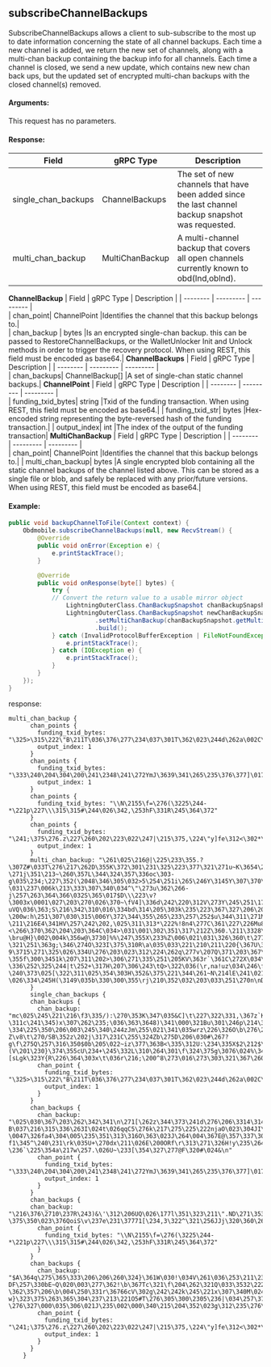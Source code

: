 ## subscribeChannelBackups
SubscribeChannelBackups allows a client to sub-subscribe to the most up to date information concerning the state of all channel backups. Each time a new channel is added, we return the new set of channels, along with a multi-chan backup containing the backup info for all channels. Each time a channel is closed, we send a new update, which contains new new chan back ups, but the updated set of encrypted multi-chan backups with the closed channel(s) removed.

#### Arguments:
This request has no parameters.


#### Response:
| Field		         |	gRPC Type		|	   Description  |
| -------- 	       |	---------   |    ---------    |  
| single_chan_backups|	ChannelBackups	    |The set of new channels that have been added since the last channel backup snapshot was requested.|  
| multi_chan_backup  |	MultiChanBackup	|A multi-channel backup that covers all open channels currently known to obd(lnd,oblnd).|
**ChannelBackup**
| Field		         |	gRPC Type		|	   Description  |
| -------- 	       |	---------   |    ---------    |  
| chan_point|	ChannelPoint	    |Identifies the channel that this backup belongs to.|  
| chan_backup  |	bytes	|Is an encrypted single-chan backup. this can be passed to RestoreChannelBackups, or the WalletUnlocker Init and Unlock methods in order to trigger the recovery protocol. When using REST, this field must be encoded as base64.|
**ChannelBackups**
| Field		         |	gRPC Type		|	   Description  |
| -------- 	       |	---------   |    ---------    |  
| chan_backups|	ChannelBackup[]	    |A set of single-chan static channel backups.|
**ChannelPoint**
| Field		         |	gRPC Type		|	   Description  |
| -------- 	       |	---------   |    ---------    |  
| funding_txid_bytes|	string    |Txid of the funding transaction. When using REST, this field must be encoded as base64.|
| funding_txid_str|	bytes    |Hex-encoded string representing the byte-reversed hash of the funding transaction.|
| output_index|	int    |The index of the output of the funding transaction|
**MultiChanBackup**
| Field		         |	gRPC Type		|	   Description  |
| -------- 	       |	---------   |    ---------    |  
| chan_point|	ChannelPoint    |Identifies the channel that this backup belongs to.|
| multi_chan_backup|	bytes    |A single encrypted blob containing all the static channel backups of the channel listed above. This can be stored as a single file or blob, and safely be replaced with any prior/future versions. When using REST, this field must be encoded as base64.|

#### Example:

<!--
java code example
-->

```java
public void backupChannelToFile(Context context) {
    Obdmobile.subscribeChannelBackups(null, new RecvStream() {
        @Override
        public void onError(Exception e) {
            e.printStackTrace();
        }

        @Override
        public void onResponse(byte[] bytes) {
            try {
            // Convert the return value to a usable mirror object
                LightningOuterClass.ChanBackupSnapshot chanBackupSnapshot = LightningOuterClass.ChanBackupSnapshot.parseFrom(bytes);
                LightningOuterClass.ChanBackupSnapshot newChanBackupSnapshot = LightningOuterClass.ChanBackupSnapshot.newBuilder()
                        .setMultiChanBackup(chanBackupSnapshot.getMultiChanBackup())
                        .build();
            } catch (InvalidProtocolBufferException | FileNotFoundException e) {
                e.printStackTrace();
            } catch (IOException e) {
                e.printStackTrace();
            }
        }
    });
}
```

<!--
下面放例子的返回结果 
-->
response:
```
multi_chan_backup {
      chan_points {
        funding_txid_bytes: "\325>\315\222\"B\211T\036\376\277\234\037\301T\362\023\244d\262a\002C\017r\327\024>\362`7\312"
        output_index: 1
      }
      chan_points {
        funding_txid_bytes: "\333\240\204\304\200\241\2348\241\272YmJ\3639\341\265\235\376\377]\017\345az\310\371\374A\256`\255"
        output_index: 1
      }
      chan_points {
        funding_txid_bytes: "\\N\2155\f=\276(\3225\244-*\221p\227\\\315\315#\244\026\342,\253hF\331R\245\364\372"
      }
      chan_points {
        funding_txid_bytes: "\241;\375\276.z\227\260\202\223\022\247|\215\375,\224\"y]fe\312<\302*\244`\314\224\214Z"
        output_index: 1
      }
      multi_chan_backup: "\261\025\216@|\225\233\355.?\307Z#\033T\276\217\262D\355K\372\301\231\325\223\377\321\271u~K\3654\203\004YW\267\016\006u\3572\"\262$\263\364V\301\342\372\237\244\363\215\211O\203$\372\2115\312\210\362\nw\365^6\202\312?\271j\351\213~\260\357L\344\324\357\336oc\303-g\035\234;\227\352(\2048\346\305\032>5\254\251i\265\246Y\3145Y\307\370\263C\362h\210\207\355F?\031\237\006k\213\333\307\340\034^\"\273u\362\266-j\257\263\364\366\032S\365\017$D\\\223\v?\3003x\0001\027\203\270\026\370~\fV4]\336d\242\220\312V\273Y\245\251\177vJ\230\214\305k\306\345A\205=\232\245D\343\226\310\\\221\216\376\307dr>\257\367\302\373c\366p\035<\230\233>Z\240+%-uVQ\036\363;S\216\342\310\016\334bd\314\205\303k\235\223\367\327\206\200\315\224d\030\001\035\316x;\024HP^W\v\357\2007\310f\224p\003W\242=\266mk\353\2726s\375\230\346\n\275\344*\277o\225\a\271\224\245\352w?\200w:h\251\307\030\315\006Y\372\344\355\265\233\257\252$u\344\311\271MJ\025\237\302\307\235U\255.\b\236\337Y\177\203\004\3233\347\225\004\032\271\252\2525\230\377\030\270\245\004l\214\f\366T\351\356\371\306|\273\273\0256\t6u|=-\211\216E4\341HV\257\242\202,\025\311\313*\222%!8n4\277C\361\227\226Mu8\f\321H\252\327\336\000\243\3560\345A\347\267Q\346\366\217\023\255\270h\337;<\266\370\362\204\203\364C\034>\031\001\302\351\317\212Z\360.\211\3328\274\2312%\v\006\036\3709\215<\202$!7\'e\"\237\\\204\025\333&\374=p\001\217\205c.j\031N@\027\023p\360\364\313\326\361\240\267\207z\241\362\355\344ZPc\223#\266YL\233\351\211\375`\351&\217\245\254\257\225<\242\376\004\224\353\330\227\227\034\244\355\001F\321\211\a\307s\263\2115Z\314K\211\246\370\337XO\203\361\363\r\243O\213Z\244\274\256\230\241\215\253\233\351\270\320>s\377\260K\226\254\251\233z|g\367\016\267\271UZ0\344^>\362\321C\022W\276\r\b\247\bf\313)\262\246\222\317\215\302\364\366\226\304\247A\341\341\277\315^X\023\034\212L\362NL\367\b\356\330\023\231Hu\'vN\224:?\bru@H}\002\004k\356w@\3730]%%\247\355X\233%Z\006\021\031\326\360\t\277W\263\231ym\364\257\260\376JOO\243\017\030\367\217\224\322\'\035H\020\216\320\2466\327\256\324\224\2034\370\277\301]Fl\277\316\031\350\254H(\340\031\r\321\251/`\373\247\322Q\311\020\370\227\352V\016\027\203\336:\267\225\256e\376\335\246\001f\005t\b\366:\022M\244\213|\347~\r\303\362\205\275\215I\324\036\366\272\004\006\241\225\334On)\354\023\201\272@K\342\r\277\350\306\255\375t\005\'\032\371x\243\243\342{\370K+\020K\300C\372!\262I\231\270\276\032\325\321n\272%\315l\252\355\341\303\233-\321\251\363g;\346\274O\323I\375\310R\a\035\033\221\210\211\220{\367U\324\220\333\236\337\'^C\203\324\276 9\3715\271\325\026\334U\276\203\023\312\224\262q\277v\207Q\371\203\367\351\365\272\3654\001D\025^\016j\n7Wd\226\034\203g8F\357b\316\236\f\264X\350\2152\006\323U\037)\216=\252E\033\344\352\264\317\232\255\236\235\304\265u.\005\037\247\037\376\aXG\3633I\n^@\376\372\330\031Z\371l0$6p)n\f\r\353\363\367U\377[<^\225\3779:`(\210m\255\277K\337!\340\231k\036\003\231k\242\0066\r\260\302O\320\260/n\341\001m\321\325_\027\3739\000_\370\217=c\345\021_\314\320)i\373u\241\016BF\214\205m\261\255.4\317<\250\227\205\274lV\324\206\2370\362\034-\355f\300\3451k\207\311\202>\306\271\335\251\205KV\363r`\361C\272X\034\355\376\276p,?\336\252\325\244|t\252+\317H\207\306\243\tQ>\322\036(\r,na!uz\034\246\f\305\271\024\355L\314wH9\"\345\363\375\207X\346P\277\230\225\236pd\024\247^\002\214_%\220\034r\322\366A\325\a\2467[\037Y\363Iy\276\354\fS\f\366\374Y\302\031\205\nW\2438\212\202yF\372J\rY\322\306\323\tq[\223\322\226M\000+z%\255\367]\276-?\240\373\025[\322\311\025\354\303H\352&\375\221\344\261~N\214lE\241\021-\026\334\245H(\3149\035b\330\300\355\rj\210\352\032\203\033\251\270n\nD\243\303\276s3\251\206\330\f)\023\324\v\327rT\352H=\201\020\230\241z\206!\031\177\302$\315\334\374E\325\220\221x\245\323\'#\3418\332Tzz\351u\275\r\347\323\020\203\362\330Fm\262v\353\353L\304\016\305Qa\232\2200\037\212\317q\222u\241\265\247r\201\276\257\364\240\252r\327\347S\202ot\276\322\3239&\303n\224\346.9\020\034s\300^MS\244\314\357mY\251&\036\212=\001y\321~\332\350\261\212O\\\030\"\3437\26"
      }
      single_chan_backups {
      chan_backups {
        chan_backup: "mc\025\245\221\216\f3\335/):\270\353K\347\035&C]\t\227\322\331,\367z`K\206C\316S\017\204\224\306\b\017L$\315\232\353$aQ\334?\311c\241\345)x\307\262\235;\036\363\3648)\341\000\321Bu\301\246p\214\345MF\006\320\362DFg\237\374u\000@\204`c\241\313\323v\305d;-\334\225\350\206\003\245\340\244zJm\255\021\341\035wrz\226\326O\b\276\243\246o\331\252S\332~@mb\361\\\323\363\021\3175\243\032E\003\314\b\373\3310=\2623\256\236\274\274Z)\305lV\vU\033\246y\"c\323u\0050#W0#Xw\0039Z\334\301f\344f(\223u\257\243=M6s\357!\201\236\234{\346\357\"\"\321\371\2738\2669g\244F\340\003\2152\202\316\232\214\216-Z\v8\t\270/SB\352z\202j\317\231C\255\324Zb\275D\206\030#\267?g\f\275Q\257\316\350$0b\205\022~iz\377\363B<\335\312U:\234\335X$2\212$\271<\034}\2650\343\320{A\335WB:\312\335\210\327\323\365]\020w\035\345\363*\354s\200\240\243\373X\355\021N3\315s\022(>o8\201D\365\314\201\356\200X\036`\373r*;(V\201\230}\374\355cU\234+\245\332L\310\264\301\f\324\375g\3076\024%\343\303Y\231\f#\271\\\304\346Inyg<0\361\253\254\215\206\"\374\253#[sLgk\323Y{R\226\364\303x\t\036r\216;\200^8\273\016\273\303\321\367\260\0210\214\205!\206U8iG5c\253e"
        chan_point {
          funding_txid_bytes: "\325>\315\222\"B\211T\036\376\277\234\037\301T\362\023\244d\262a\002C\017r\327\024>\362`7\312"
          output_index: 1
        }
      }
      chan_backups {
        chan_backup: "\025\030\367\203\262\342\341\n\271[\262z\344\373\241d\276\206\3314\314\261\372J\325;\a+\204\370\247\334\255\036dW}l\305r\300z\335<\257+\346\277\323\375\362c\024B`p\211\265Up\331\000\036vQ6\263\277AbQ\316SB\nI\327T\243R\365\023\324R\225\366\204\347^\260y\306\356\2215\2536\360}\314\360\016\274,\034p#p\263\305\367~m\035\034\261\344\267\367{S\307C\363N\345\232\364\250Sk\222\336\260\005\233E\3059m(\244o\312\f\217\245\327\367\357\204\334\330\332\336\213\311?B\037\216\315\336\263I\024t\026qqC5\276k\217\275\225\222njaO\023\304JI\274\225\204\236\206\312\342\323\257\304\017Pv\002W\017\333\021/\315\340R\343\334e5t@\241\311\316\365\202|\025\231_\275\316\310\353@/\026\217\233\001\227\370-\0047\326fa4\304\005\235\351\313\316O\363\023J\264\004\367E@\357\337\304\025)xbL\247\303\362^\224%\2442LK\252k\243\356\337\3723i\"\000\327~m\316\261v\023}\001\261u\230\026\205\036\230dW\'[\2176\262\021\307\363\331*y\330\375\207y\371-f1\345^\240\231\rk\035U+\270dx\211\026E\200ORf\r\313\271\326H!y\235\264\337\032!|s8@\342\224F\226\276\2343\263\177f\356\220]}\304\024\320\251C\020F\273\rMB+kd\037A\vz\354\376\"2\006\224\326\336\320\000g.\324[(\266-\236`\225\354a\217w\257.\026U~\233[\354\327\277@F\320#\024&\n"
        chan_point {
          funding_txid_bytes: "\333\240\204\304\200\241\2348\241\272YmJ\3639\341\265\235\376\377]\017\345az\310\371\374A\256`\255"
          output_index: 1
        }
      }
      chan_backups {
      chan_backup: "\216\376\2710\237R\243)&\'\312\206UQ\026\177l\351\323\211\".ND\271\353l2I\302\206\363\f^\346\034\210\360{\215\v\247\343\321\264\311\364\373*\261H+&5\261b\aP}\324R\004*\241n\342w\303\211\037\322\177N=\252\003H\235\365IbN\a\374\025\2777I@\177\274\026cX\224\371\364\350\236CZ(\207\222zmxeU\262c\022\tz\253\355\327\205\t\230\245\327\306\262\221\270a\2004\241\f\0036}\242\3622C\363\351\343%\276\035%ug\217\241\2204\006\242\251\t]$\314\254\322P^\250\254\0025\253\217F\365\363\024\320\3011\363|}\233\034\330?\375\350\023\376QoiS\v\237e\231\37771[\234,3\322^\321\256JJj\320\360\267S\307\276[\343A\204\212\2472\215\t\0332\334\\\374\031\334\333\025\222\315\251~A\256<\004\236\230\312\000\2345c\312\336C1b\245\333\2479X\005<\177\335\033\271\341|\346k\365\371\370\212\347\206\201QJ\274\246\027\032\254+\262Zh\260\356\233\344L-}\366\274\232\253\324\001\235\205\255\t\3526\177\242tN\360~I\355Fm\317\256\017\026\243\343,K\034\r\310\365\"r\213\311\365\240\000pA\177\242(\270\217\005[\306Wf\247\025\302!\2749Dn\313\373o\340V\a\325\214\002\370\374\026\037\234i\2300\030\370\027CMMN\255\370.\3266.\316\222\327\357cc\032\020\207\362\324Q4\275\244\235\027\210\323o\177\314\243\315\247\342\331\215\342k\224\\\303K\216h\263\221\177c\341h\324\347\320O\036"
        chan_point {
          funding_txid_bytes: "\\N\2155\f=\276(\3225\244-*\221p\227\\\315\315#\244\026\342,\253hF\331R\245\364\372"
        }
      }
      chan_backups {
        chan_backup: "$A\364q\275\365\333\206\206\260\324}\361W\030!\034V\261\036\253\211\232\332\255\220\'<\334\267!f\235\353\035\357\212\207$\245\202K^\227Xt-DF\257\330bE~Q\020\003\277\362!\b\367Tc\321\f\204\262\321Q\033\3532\222\332Ln\303\237\262\367\305\334\262\324/\307K\006]\365\r0[Q\213C\326r\352\324D\237\276\317[\264Z\fn#\026L\312<\240\\\356\362\224n\361\304\027\021\260<\'\361u\360\353b\240\021XU\251\276\275B\346\243\371\255v\230\031;\263\v\231\212%*Yb^5\306P\276\267\t\253F\002~X\f\032=\37294P=I\0167\321\306k\207[\023\326?\362\357\206\b\004\250\331r\36766cV\302g\242\242k\245\221x\307\340M\024\354b\301\277b}e\371;x\324!4bC\254\367\031\020\\\"\271k=\336\223\350^-w}\323\375\263\365\304\237\213\221O5#T\276\305\300\2305\236|\034\257\372\307s\342Z\025\260\311\332\311\355 \276\327\000\035\306\021J\235\002\000\340\215\204\352\023g\312\235\276\265\031\311\r.\2714SVg\272\202\373M\330,`\276~H\3439\265x\3503{\247\311\177\177\267.\242\320\023\210\306\276\302\033\357\354(\235@\033\340fd\207\030\265\261\233\226\357Ry\301\v\025\324\035\372#\3552\343\231\227\337\a\211K\261\307\026\026FR\224oD#=\025\032\260\355.\0061JM~\213S]C\213\251\'\201iGb\311N\3722\354\031v\330\306K\273.\016\343fJ#o\376\250\331\205\271\332E\223\262"
        chan_point {
          funding_txid_bytes: "\241;\375\276.z\227\260\202\223\022\247|\215\375,\224\"y]fe\312<\302*\244`\314\224\214Z"
          output_index: 1
        }
      }
    }
```


